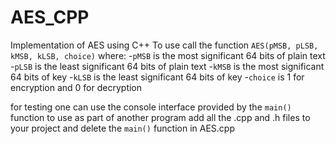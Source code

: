 # AES_CPP
Implementation of AES using C++
To use call the function ```AES(pMSB, pLSB, kMSB, kLSB, choice)``` where:
-```pMSB``` is the most significant 64 bits of plain text
-```pLSB``` is the least significant 64 bits of plain text
-```kMSB``` is the most significant 64 bits of key
-```kLSB``` is the least significant 64 bits of key
-```choice``` is 1 for encryption and 0 for decryption

for testing one can use the console interface provided by the ```main()``` function
to use as part of another program add all the .cpp and .h files to your project and delete the ```main()``` function in AES.cpp
